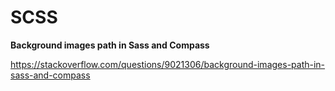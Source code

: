 # SCSS

**Background images path in Sass and Compass**

https://stackoverflow.com/questions/9021306/background-images-path-in-sass-and-compass
